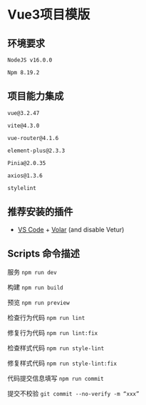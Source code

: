 # Vue3项目模版

## 环境要求
`NodeJS v16.0.0`

`Npm 8.19.2`

## 项目能力集成
`vue@3.2.47`

`vite@4.3.0`

`vue-router@4.1.6`

`element-plus@2.3.3`

`Pinia@2.0.35`

`axios@1.3.6`

`stylelint`



## 推荐安装的插件

- [VS Code](https://code.visualstudio.com/) + [Volar](https://marketplace.visualstudio.com/items?itemName=Vue.volar) (and disable Vetur)


## Scripts 命令描述
服务 `npm run dev`

构建 `npm run build`

预览 `npm run preview`

检查行为代码 `npm run lint`

修复行为代码 `npm run lint:fix`

检查样式代码 `npm run style-lint`

修复样式代码 `npm run style-lint:fix`

代码提交信息填写 `npm run commit`

提交不校验 `git commit --no-verify -m “xxx”`